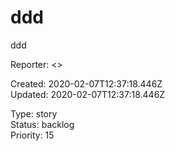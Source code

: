 # ddd

ddd

Reporter:  <>  

Created: 2020-02-07T12:37:18.446Z  
Updated: 2020-02-07T12:37:18.446Z

Type: story  
Status: backlog  
Priority: 15
